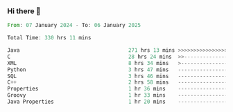 ### Hi there 👋

<!--
**luoxuanzao/luoxuanzao** is a ✨ _special_ ✨ repository because its `README.md` (this file) appears on your GitHub profile.

Here are some ideas to get you started:

- 🔭 I’m currently working on ...
- 🌱 I’m currently learning ...
- 👯 I’m looking to collaborate on ...
- 🤔 I’m looking for help with ...
- 💬 Ask me about ...
- 📫 How to reach me: ...
- 😄 Pronouns: ...
- ⚡ Fun fact: ...
-->

<!--START_SECTION:waka-->

```rust
From: 07 January 2024 - To: 06 January 2025

Total Time: 330 hrs 11 mins

Java                                   271 hrs 13 mins >>>>>>>>>>>>>>>>>>>>>----   82.11 %
C                                      28 hrs 24 mins  >>-----------------------   08.60 %
XML                                    8 hrs 34 mins   >------------------------   02.60 %
Python                                 3 hrs 47 mins   -------------------------   01.15 %
SQL                                    3 hrs 46 mins   -------------------------   01.14 %
C++                                    2 hrs 58 mins   -------------------------   00.90 %
Properties                             1 hr 36 mins    -------------------------   00.48 %
Groovy                                 1 hr 33 mins    -------------------------   00.47 %
Java Properties                        1 hr 20 mins    -------------------------   00.41 %
```

<!--END_SECTION:waka-->